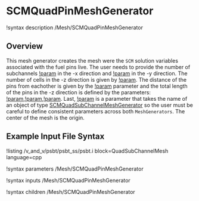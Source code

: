 # SCMQuadPinMeshGenerator

!syntax description /Mesh/SCMQuadPinMeshGenerator

## Overview

<!-- -->

This mesh generator creates the mesh were the `SCM` solution variables associated with the fuel pins live.
The user needs to provide the number of subchannels [!param](/Mesh/SCMQuadPinMeshGenerator/nx) in the -x direction and [!param](/Mesh/SCMQuadPinMeshGenerator/ny) in the -y direction.
The number of cells in the -z direction is given by [!param](/Mesh/SCMQuadPinMeshGenerator/n_cells). The distance of the pins from eachother is given by the [!param](/Mesh/SCMQuadPinMeshGenerator/pitch) parameter and the total length of the pins in the -z direction is defined by the parameters: [!param](/Mesh/SCMQuadPinMeshGenerator/heated_length),[!param](/Mesh/SCMQuadPinMeshGenerator/unheated_length_entry),[!param](/Mesh/SCMQuadPinMeshGenerator/unheated_length_exit). Last, [!param](/Mesh/SCMQuadPinMeshGenerator/input) is a parameter that takes the name of an object of type [SCMQuadSubChannelMeshGenerator](SCMQuadSubChannelMeshGenerator.md) so the user must be careful to define consistent parameters across both `MeshGenerators`. The center of the mesh is the origin.

## Example Input File Syntax

!listing /v_and_v/psbt/psbt_ss/psbt.i block=QuadSubChannelMesh language=cpp

!syntax parameters /Mesh/SCMQuadPinMeshGenerator

!syntax inputs /Mesh/SCMQuadPinMeshGenerator

!syntax children /Mesh/SCMQuadPinMeshGenerator
